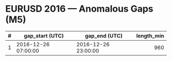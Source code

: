 # EURUSD 2016 — Anomalous Gaps (M5)

| # | gap_start (UTC) | gap_end (UTC) | length_min |
|---:|---|---|---:|
| 1 | 2016-12-26 07:00:00 | 2016-12-26 23:00:00 | 960 |
